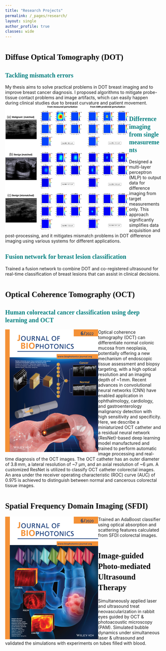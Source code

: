 ```yaml
---
title: "Research Projects"
permalink: /_pages/research/
layout: single
author_profile: true
classes: wide
---
```



# <span style="color:black; font-family:Comic Sans MS;font-size: 25px;">Diffuse Optical Tomography (DOT)</span>
## <span style="color:teal; font-family:Comic Sans MS;font-size: 20px;">Tackling mismatch errors</span>
My thesis aims to solve practical problems in DOT breast imaging and to improve breast cancer diagnosis. I proposed algorithms to mitigate probe-tissue contact problems and image artifacts, which can easily happen during clinical studies due to breast curvature and patient movement. 
<img src="/files/2022JBO.jpg" align="left" width="400" height="400" />

## <span style="color:teal; font-family:Comic Sans MS;font-size: 20px;">Difference imaging from single measurements</span>
Designed a multi-layer perceptron (MLP) to output data for difference imaging from target measurements only. This approach significantly simplifies data acquisition and post-processing, and it mitigates mismatch problems in DOT difference imaging using various systems for different applications. 

## <span style="color:teal; font-family:Comic Sans MS;font-size: 20px;">Fusion network for breast lesion classification</span>
Trained a fusion network to combine DOT and co-registered ultrasound for real-time classification of breast lesions that can assist in clinical decisions. 


# <span style="color:black; font-family:Comic Sans MS;font-size: 25px;">Optical Coherence Tomography (OCT)</span>
## <span style="color:teal; font-family:Comic Sans MS;font-size: 20px;">Human coloreactal cancer classification using deep learning and OCT</span>
<img src="/files/OCT_colon.jpg" align="left" width="300" height="394" />
Optical coherence tomography (OCT) can differentiate normal colonic mucosa from neoplasia, potentially offering a new mechanism of endoscopic tissue assessment and biopsy targeting, with a high optical resolution and an imaging depth of ~1 mm. Recent advances in convolutional neural networks (CNN) have enabled application in ophthalmology, cardiology, and gastroenterology malignancy detection with high sensitivity and specificity. Here, we describe a miniaturized OCT catheter and a residual neural network (ResNet)-based deep learning model manufactured and trained to perform automatic image processing and real-time diagnosis of the OCT images. The OCT catheter has an outer diameter of 3.8 mm, a lateral resolution of ~7 μm, and an axial resolution of ~6 μm. A customized ResNet is utilized to classify OCT catheter colorectal images. An area under the receiver operating characteristic (ROC) curve (AUC) of 0.975 is achieved to distinguish between normal and cancerous colorectal tissue images.


# <span style="color:black; font-family:Comic Sans MS;font-size: 25px;">Spatial Frequency Domain Imaging (SFDI)</span>

<img src="/files/SFDI_colon.jpg" align="left" width="300" height="394" />
Trained an AdaBoost classifier using optical absorption and scattering features calculated from SFDI colorectal images.


# <span style="color:black; font-family:Comic Sans MS;font-size: 25px;">Image-guided Photo-mediated Ultrasound Therapy</span>
Simultaneously applied laser and ultrasound treat neovascularization in rabbit eyes guided by OCT & photoacoustic microscopy (PAM).
Simulated bubble dynamics under simultaneous laser & ultrasound and validated the simulations with experiments on tubes filled with blood.
